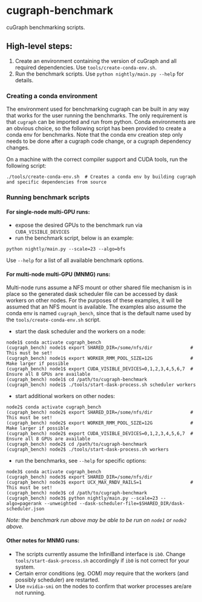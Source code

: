 # cugraph-benchmark

cuGraph benchmarking scripts.

## High-level steps:
1. Create an environment containing the version of cuGraph and all required dependencies.  Use `tools/create-conda-env.sh`.
2. Run the benchmark scripts.  Use `python nightly/main.py --help` for details.


### Creating a conda environment
The environment used for benchmarking cugraph can be built in any way that works for the user running the benchmarks. The only requirement is that `cugraph` can be imported and run from python.  Conda environments are an obvious choice, so the following script has been provided to create a conda env for benchmarks.  Note that the conda env creation step only needs to be done after a cugraph code change, or a cugraph dependency changes.

On a machine with the correct compiler support and CUDA tools, run the following script:
```
./tools/create-conda-env.sh  # Creates a conda env by building cugraph and specific dependencies from source
```

### Running benchmark scripts
#### For single-node multi-GPU runs:
* expose the desired GPUs to the benchmark run via `CUDA_VISIBLE_DEVICES`
* run the benchmark script, below is an example:
```
python nightly/main.py --scale=23 --algo=bfs
```
Use `--help` for a list of all available benchmark options.

#### For multi-node multi-GPU (MNMG) runs:
Multi-node runs assume a NFS mount or other shared file mechanism is in place so the generated dask scheduler file can be accessed by dask workers on other nodes. For the purposes of these examples, it will be assumed that an NFS mount is available.  The examples also assume the conda env is named `cugraph_bench`, since that is the default name used by the `tools/create-conda-env.sh` script.

* start the dask scheduler and the workers on a node:
```
node1$ conda activate cugraph_bench
(cugraph_bench) node1$ export SHARED_DIR=/some/nfs/dir              # This must be set!
(cugraph_bench) node1$ export WORKER_RMM_POOL_SIZE=12G              # Make larger if possible
(cugraph_bench) node1$ export CUDA_VISIBLE_DEVICES=0,1,2,3,4,5,6,7  # Ensure all 8 GPUs are available
(cugraph_bench) node1$ cd /path/to/cugraph-benchmark
(cugraph_bench) node1$ ./tools/start-dask-process.sh scheduler workers
```

* start additional workers on other nodes:
```
node2$ conda activate cugraph_bench
(cugraph_bench) node2$ export SHARED_DIR=/some/nfs/dir              # This must be set!
(cugraph_bench) node2$ export WORKER_RMM_POOL_SIZE=12G              # Make larger if possible
(cugraph_bench) node2$ export CUDA_VISIBLE_DEVICES=0,1,2,3,4,5,6,7  # Ensure all 8 GPUs are available
(cugraph_bench) node2$ cd /path/to/cugraph-benchmark
(cugraph_bench) node2$ ./tools/start-dask-process.sh workers
```

* run the benchmarks, see `--help` for specific options:
```
node3$ conda activate cugraph_bench
(cugraph_bench) node3$ export SHARED_DIR=/some/nfs/dir
(cugraph_bench) node3$ export UCX_MAX_RNDV_RAILS=1                  # This must be set!
(cugraph_bench) node3$ cd /path/to/cugraph-benchmark
(cugraph_bench) node3$ python nightly/main.py --scale=23 --algo=pagerank --unweighted --dask-scheduler-file=$SHARED_DIR/dask-scheduler.json
```
_Note: the benchmark run above may be able to be run on `node1` or `node2` above._

#### Other notes for MNMG runs:
* The scripts currently assume the InfiniBand interface is `ib0`. Change `tools/start-dask-process.sh` accordingly if `ib0` is not correct for your system.
* Certain error conditions (eg. OOM) _may_ require that the workers (and possibly scheduler) are restarted.
* Use `nvidia-smi` on the nodes to confirm that worker processes are/are not running.
